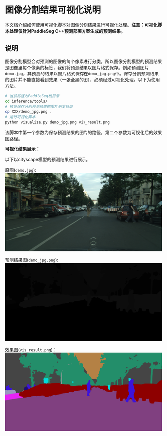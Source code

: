 # 图像分割结果可视化说明

本文档介绍如何使用可视化脚本对图像分割结果进行可视化处理。**注意：可视化脚本处理仅针对PaddleSeg C++预测部署方案生成的预测结果。**

## 说明
图像分割模型会对预测的图像的每个像素进行分类，所以图像分割模型的预测结果是图像里每个像素的标签，我们将预测结果以图片格式保存。例如预测图片`demo.jpg`，其预测的结果以图片格式保存在`demo_jpg.png`中。保存分割预测结果的图片并不能直接看到效果（一张全黑的图），必须经过可视化处理。以下为使用方法。

```bash
# 当前路径为PaddleSeg根目录
cd inference/tools/
# 拷贝保存分割预测结果的图片到本目录
cp XXX/demo_jpg.png .
# 运行可视化脚本
python visualize.py demo_jpg.png vis_result.png
```
该脚本中第一个参数为保存预测结果的图片的路径，第二个参数为可视化后的效果图路径。

**可视化结果展示：**

以下以cityscape模型的预测结果进行展示。

原图(`demo.jpg`):
![avatar](demo.jpg)

预测结果图(`demo_jpg.png`):
![avatar](demo_jpg.png)

效果图(`vis_result.png`)：
![avatar](vis_result.png)

